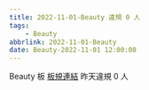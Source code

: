 ```yaml
---
title: 2022-11-01-Beauty 違規 0 人
tags:
    - Beauty
abbrlink: 2022-11-01-Beauty
date: Beauty-2022-11-01 12:00:00
---
```

Beauty 板 [板規連結](https://www.ptt.cc/bbs/Beauty/M.1630069980.A.84B.html)
昨天違規 0 人
